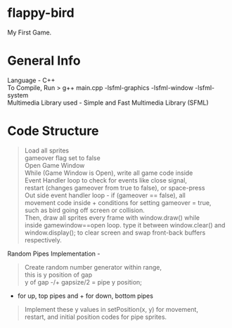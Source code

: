 # flappy-bird
My First Game. 

# General Info
Language - C++ <br>
To Compile, Run > g++ main.cpp -lsfml-graphics -lsfml-window -lsfml-system <br>
Multimedia Library used - Simple and Fast Multimedia Library (SFML)

# Code Structure
> Load all sprites <br>
> gameover flag set to false <br>
> Open Game Window <br>
> While (Game Window is Open), write all game code inside <br>
> Event Handler loop to check for events like close signal,<br>
restart (changes gameover from true to false), or space-press <br>
> Out side event handler loop - if (gameover == false), all <br>
movement code inside + conditions for setting gameover = true, <br>
such as bird going off screen or collision. <br>
> Then, draw all sprites every frame with window.draw() while <br>
inside gamewindow==open loop. type it between window.clear() and <br>
window.display(); to clear screen and swap front-back buffers respectively. 

Random Pipes Implementation - <br>
> Create random number generator within range, <br>
this is y position of gap <br>
> y of gap -/+ gapsize/2 = pipe y position; <br>
- for up, top pipes and + for down, bottom pipes <br>
> Implement these y values in setPosition(x, y) for movement, <br>
restart, and initial position codes for pipe sprites.
